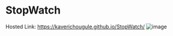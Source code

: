 # StopWatch
Hosted Link: https://kaverichougule.github.io/StopWatch/
![image](https://github.com/kaverichougule/StopWatch/assets/101037685/7b813513-7fe8-478d-b5d3-5bb37d0fe46b)
